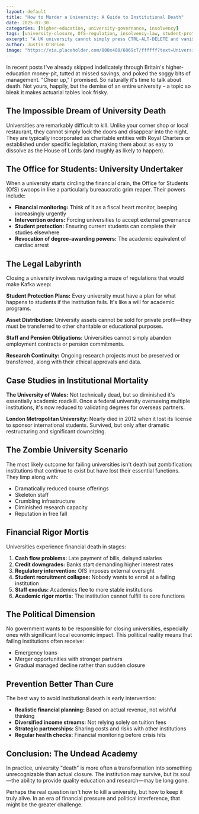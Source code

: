```yaml
---
layout: default
title: "How to Murder a University: A Guide to Institutional Death"
date: 2025-07-30
categories: [higher-education, university-governance, insolvency]
tags: [university-closure, OfS-regulation, insolvency-law, student-protection, UK-universities, institutional-failure]
excerpt: "A UK university cannot simply press CTRL-ALT-DELETE and vanish. Here's what actually happens when institutions reach the end of the financial road."
author: Justin O'Brien
image: "https://via.placeholder.com/800x400/6069c7/ffffff?text=University+Closure"
---
```


In recent posts I've already skipped indelicately through Britain's higher-education money-pit, tutted at missed savings, and poked the soggy bits of management. "Cheer up," I promised. So naturally it's time to talk about death. Not yours, happily, but the demise of an entire university – a topic so bleak it makes actuarial tables look frisky.

## The Impossible Dream of University Death

Universities are remarkably difficult to kill. Unlike your corner shop or local restaurant, they cannot simply lock the doors and disappear into the night. They are typically incorporated as charitable entities with Royal Charters or established under specific legislation, making them about as easy to dissolve as the House of Lords (and roughly as likely to happen).

## The Office for Students: University Undertaker

When a university starts circling the financial drain, the Office for Students (OfS) swoops in like a particularly bureaucratic grim reaper. Their powers include:

- **Financial monitoring:** Think of it as a fiscal heart monitor, beeping increasingly urgently
- **Intervention orders:** Forcing universities to accept external governance
- **Student protection:** Ensuring current students can complete their studies elsewhere
- **Revocation of degree-awarding powers:** The academic equivalent of cardiac arrest

## The Legal Labyrinth

Closing a university involves navigating a maze of regulations that would make Kafka weep:

**Student Protection Plans:** Every university must have a plan for what happens to students if the institution fails. It's like a will for academic programs.

**Asset Distribution:** University assets cannot be sold for private profit—they must be transferred to other charitable or educational purposes.

**Staff and Pension Obligations:** Universities cannot simply abandon employment contracts or pension commitments.

**Research Continuity:** Ongoing research projects must be preserved or transferred, along with their ethical approvals and data.

## Case Studies in Institutional Mortality

**The University of Wales:** Not technically dead, but so diminished it's essentially academic roadkill. Once a federal university overseeing multiple institutions, it's now reduced to validating degrees for overseas partners.

**London Metropolitan University:** Nearly died in 2012 when it lost its license to sponsor international students. Survived, but only after dramatic restructuring and significant downsizing.

## The Zombie University Scenario

The most likely outcome for failing universities isn't death but zombification: institutions that continue to exist but have lost their essential functions. They limp along with:

- Dramatically reduced course offerings
- Skeleton staff
- Crumbling infrastructure
- Diminished research capacity
- Reputation in free fall

## Financial Rigor Mortis

Universities experience financial death in stages:

1. **Cash flow problems:** Late payment of bills, delayed salaries
2. **Credit downgrades:** Banks start demanding higher interest rates
3. **Regulatory intervention:** OfS imposes external oversight
4. **Student recruitment collapse:** Nobody wants to enroll at a failing institution
5. **Staff exodus:** Academics flee to more stable institutions
6. **Academic rigor mortis:** The institution cannot fulfill its core functions

## The Political Dimension

No government wants to be responsible for closing universities, especially ones with significant local economic impact. This political reality means that failing institutions often receive:

- Emergency loans
- Merger opportunities with stronger partners
- Gradual managed decline rather than sudden closure

## Prevention Better Than Cure

The best way to avoid institutional death is early intervention:

- **Realistic financial planning:** Based on actual revenue, not wishful thinking
- **Diversified income streams:** Not relying solely on tuition fees
- **Strategic partnerships:** Sharing costs and risks with other institutions
- **Regular health checks:** Financial monitoring before crisis hits

## Conclusion: The Undead Academy

In practice, university "death" is more often a transformation into something unrecognizable than actual closure. The institution may survive, but its soul—the ability to provide quality education and research—may be long gone.

Perhaps the real question isn't how to kill a university, but how to keep it truly alive. In an era of financial pressure and political interference, that might be the greater challenge.
